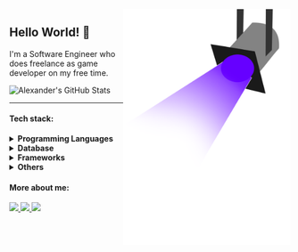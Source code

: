 <img src="disco-light-purple.png" min-width="300px" max-width="300px" width="300px" align="right" alt="light beam">

## Hello World! 👾

I'm a Software Engineer who does freelance as game developer on my free time.

![Alexander's GitHub Stats](https://github-readme-stats.vercel.app/api?username=akey96&show_icons=true&count_private=true&border_color=5D3FD3&bg_color=0000&title_color=5D3FD3&text_color=cfcfcf)

<hr>

#### Tech stack:
<details>
<summary><strong>Programming Languages</strong></summary>
  <p align="left">
      <img src="https://img.shields.io/badge/python-3670A0?style=for-the-badge&logo=python&logoColor=ffdd54"/>
      <img src="https://img.shields.io/badge/java-%23ED8B00.svg?style=for-the-badge&logo=java&logoColor=white"/>
      <img src="https://img.shields.io/badge/javascript-%23323330.svg?style=for-the-badge&logo=javascript&logoColor=%23F7DF1E"/>
      <img src="https://img.shields.io/badge/typescript-%23007ACC.svg?style=for-the-badge&logo=typescript&logoColor=white"/>
      <img src="https://img.shields.io/badge/c-%2300599C.svg?style=for-the-badge&logo=c&logoColor=white"/>
      <img src="https://img.shields.io/badge/bash-%232C2D72.svg?style=for-the-badge&logo=linux&logoColor=white"/>
  </p>
</details>

<details>
<summary><strong>Database</strong></summary>
  <blockquote>
    <details>
    <summary>Relational</summary>
      <p align="left">
          <img src="https://img.shields.io/badge/postgresql-%2307405e.svg?style=for-the-badge&logo=postgresql&logoColor=white"/>
          <img src="https://img.shields.io/badge/mysql-%2307405e.svg?style=for-the-badge&logo=mysql&logoColor=white"/>
          <img src="https://img.shields.io/badge/sqlite-%2307405e.svg?style=for-the-badge&logo=sqlite&logoColor=white"/>
      </p>
    </details>
  </blockquote>
  <blockquote>
    <details>
    <summary>Non-Relational</summary>
      <p align="left">
          <img src="https://img.shields.io/badge/MongoDB-%234ea94b.svg?style=for-the-badge&logo=mongodb&logoColor=white"/>
      </p>
    </details>
  </blockquote>
</details>
<details>
<summary><strong>Frameworks</strong></summary>
  <blockquote>
    <details>
    <summary>Web</summary>
      <p align="left">
          <img src="https://img.shields.io/badge/angular-%23DD0031.svg?style=for-the-badge&logo=angular&logoColor=white"/>
          <img src="https://img.shields.io/badge/Sptring-%233880FF.svg?style=for-the-badge&logo=sptring&logoColor=white"/>
          <img src="https://img.shields.io/badge/node.js-6DA55F?style=for-the-badge&logo=node.js&logoColor=white"/>
          <img src="https://img.shields.io/badge/django-%2320232a.svg?style=for-the-badge&logo=django&logoColor=%2361DAFB"/>
          <img src="https://img.shields.io/badge/ASP.NET Web-APIs-%2320232a.svg?style=for-the-badge&logo=ASP.NET&logoColor=%2361DAFB"/>
      </p>
    </details>
  </blockquote>
</details>

<details>
<summary><strong>Others</strong></summary>
  <p align="left">
      <img src="https://img.shields.io/badge/Linux-%23E34F26.svg?style=for-the-badge&logo=linux&logoColor=white"/>
      <img src="https://img.shields.io/badge/docker%231572B6.svg?style=for-the-badge&logo=docker&logoColor=white"/>
      <img src="https://img.shields.io/badge/jasper-report%23E34F26.svg?style=for-the-badge&logo=jasper&logoColor=white"/>
  </p>
</details>

#### More about me:

<p align="left">
  <a href="https://www.linkedin.com/in/alexandermamaniyucra" alt="Linkedin">
    <img src="https://img.shields.io/badge/-Linkedin-5D3FD3?style=for-the-badge&logo=Linkedin&logoColor=FFFFFF&link=https://www.linkedin.com/in/LucasVieiraSilva"/>
  </a>

  <a href="mailto:contact@alexandermamani.com?subject=Subject&body=Hello%20there%2C%20Alex" alt="Linkedin">
    <img src="https://img.shields.io/badge/-Gmail-5D3FD3?style=for-the-badge&logo=Gmail&logoColor=FFFFFF&link=https://www.linkedin.com/in/alexandermamaniyucra"/>
  </a>

  <a href="https://github.com/akey96" alt="ProfileViews">
    <img src="https://komarev.com/ghpvc/?username=akey96&color=5D3FD3&style=for-the-badge"/>
  </a>
</p>

